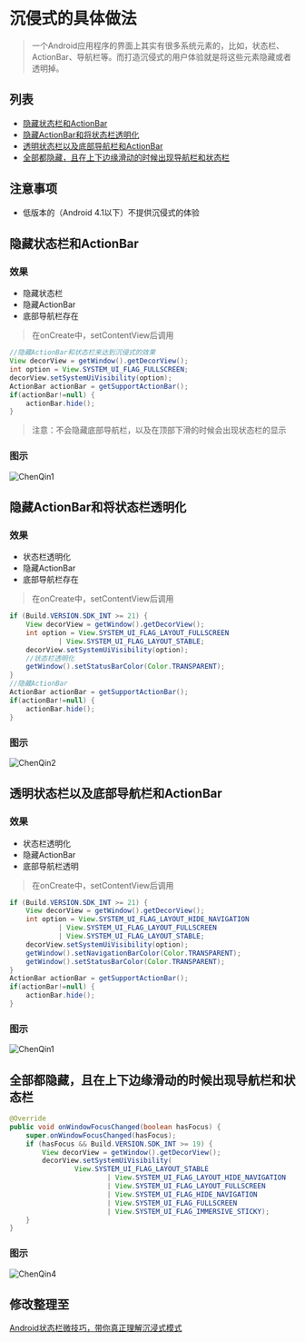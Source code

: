 # 沉侵式的具体做法
>一个Android应用程序的界面上其实有很多系统元素的，比如，状态栏、ActionBar、导航栏等。而打造沉侵式的用户体验就是将这些元素隐藏或者透明掉。
## 列表
* [隐藏状态栏和ActionBar](#隐藏状态栏和ActionBar)
* [隐藏ActionBar和将状态栏透明化](#隐藏ActionBar和将状态栏透明化)
* [透明状态栏以及底部导航栏和ActionBar](#透明状态栏以及底部导航栏和ActionBar)
* [全部都隐藏，且在上下边缘滑动的时候出现导航栏和状态栏](#全部都隐藏，且在上下边缘滑动的时候出现导航栏和状态栏)
## 注意事项
* 低版本的（Android 4.1以下）不提供沉侵式的体验
## 隐藏状态栏和ActionBar
### 效果
* 隐藏状态栏
* 隐藏ActionBar
* 底部导航栏存在
>在onCreate中，setContentView后调用
```java
//隐藏ActionBar和状态栏来达到沉侵式的效果
View decorView = getWindow().getDecorView();
int option = View.SYSTEM_UI_FLAG_FULLSCREEN;
decorView.setSystemUiVisibility(option);
ActionBar actionBar = getSupportActionBar();
if(actionBar!=null) {
    actionBar.hide();
}
```
>注意：不会隐藏底部导航栏，以及在顶部下滑的时候会出现状态栏的显示
### 图示
![ChenQin1](https://github.com/MaosanDao/AndroidNote/blob/master/chenqin_1.png)
## 隐藏ActionBar和将状态栏透明化
### 效果
* 状态栏透明化
* 隐藏ActionBar
* 底部导航栏存在
>在onCreate中，setContentView后调用
```java
if (Build.VERSION.SDK_INT >= 21) {
    View decorView = getWindow().getDecorView();
    int option = View.SYSTEM_UI_FLAG_LAYOUT_FULLSCREEN
            | View.SYSTEM_UI_FLAG_LAYOUT_STABLE;
    decorView.setSystemUiVisibility(option);
    //状态栏透明化
    getWindow().setStatusBarColor(Color.TRANSPARENT);
}
//隐藏ActionBar
ActionBar actionBar = getSupportActionBar();
if(actionBar!=null) {
    actionBar.hide();
}
```
### 图示
![ChenQin2](https://github.com/MaosanDao/AndroidNote/blob/master/chenqin_2.png)
## 透明状态栏以及底部导航栏和ActionBar
### 效果
* 状态栏透明化
* 隐藏ActionBar
* 底部导航栏透明
>在onCreate中，setContentView后调用
```java
if (Build.VERSION.SDK_INT >= 21) {
    View decorView = getWindow().getDecorView();
    int option = View.SYSTEM_UI_FLAG_LAYOUT_HIDE_NAVIGATION
            | View.SYSTEM_UI_FLAG_LAYOUT_FULLSCREEN
            | View.SYSTEM_UI_FLAG_LAYOUT_STABLE;
    decorView.setSystemUiVisibility(option);
    getWindow().setNavigationBarColor(Color.TRANSPARENT);
    getWindow().setStatusBarColor(Color.TRANSPARENT);
}
ActionBar actionBar = getSupportActionBar();
if(actionBar!=null) {
    actionBar.hide();
}
```
### 图示
![ChenQin1](https://github.com/MaosanDao/AndroidNote/blob/master/chenqin_3.png)
## 全部都隐藏，且在上下边缘滑动的时候出现导航栏和状态栏
```java
@Override
public void onWindowFocusChanged(boolean hasFocus) {
    super.onWindowFocusChanged(hasFocus);
    if (hasFocus && Build.VERSION.SDK_INT >= 19) {
        View decorView = getWindow().getDecorView();
        decorView.setSystemUiVisibility(
                View.SYSTEM_UI_FLAG_LAYOUT_STABLE
                        | View.SYSTEM_UI_FLAG_LAYOUT_HIDE_NAVIGATION
                        | View.SYSTEM_UI_FLAG_LAYOUT_FULLSCREEN
                        | View.SYSTEM_UI_FLAG_HIDE_NAVIGATION
                        | View.SYSTEM_UI_FLAG_FULLSCREEN
                        | View.SYSTEM_UI_FLAG_IMMERSIVE_STICKY);
    }
}
```
### 图示
![ChenQin4](https://github.com/MaosanDao/AndroidNote/blob/master/chenqin_gif.gif)
## 修改整理至
[Android状态栏微技巧，带你真正理解沉浸式模式](http://www.androidchina.net/8943.html)

